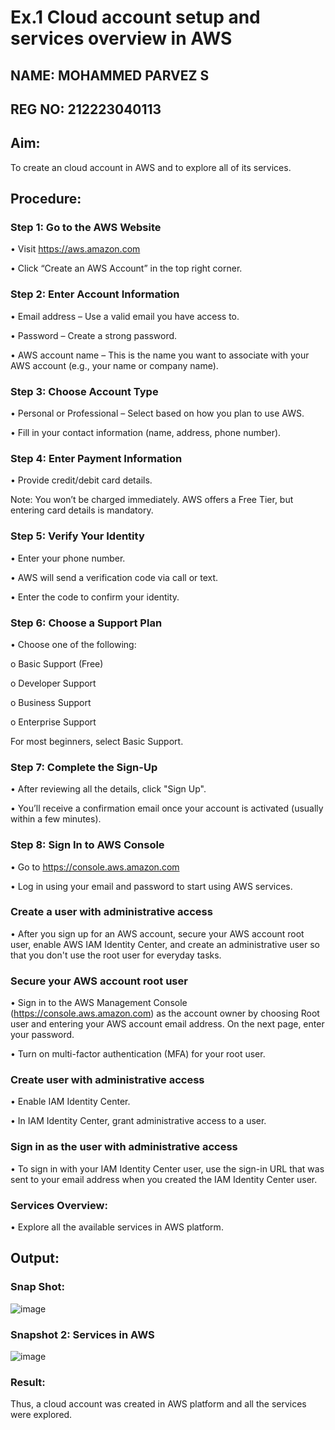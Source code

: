  # Ex.1 Cloud account setup and services overview in AWS
## NAME: MOHAMMED PARVEZ S
## REG NO: 212223040113


## Aim:
   To create an cloud account in AWS and to explore all of its services. 
## Procedure:
### Step 1: Go to the AWS Website
 •	Visit https://aws.amazon.com
 
 •	Click “Create an AWS Account” in the top right corner.
### Step 2: Enter Account Information
•	Email address – Use a valid email you have access to.

•	Password – Create a strong password.

•	AWS account name – This is the name you want to associate with your AWS account (e.g., your name or company name).
### Step 3: Choose Account Type
•	Personal or Professional – Select based on how you plan to use AWS.

•	Fill in your contact information (name, address, phone number).
### Step 4: Enter Payment Information
•	Provide credit/debit card details.

Note: You won’t be charged immediately. AWS offers a Free Tier, but entering card details is mandatory.
### Step 5: Verify Your Identity
•	Enter your phone number.

•	AWS will send a verification code via call or text.

•	Enter the code to confirm your identity.
### Step 6: Choose a Support Plan
•	Choose one of the following:

o	Basic Support (Free)

o	Developer Support

o	Business Support

o	Enterprise Support

For most beginners, select Basic Support.
### Step 7: Complete the Sign-Up
•	After reviewing all the details, click "Sign Up".

•	You’ll receive a confirmation email once your account is activated (usually within a few minutes).
### Step 8: Sign In to AWS Console
•	Go to https://console.aws.amazon.com

•	Log in using your email and password to start using AWS services.

### Create a user with administrative access
•	After you sign up for an AWS account, secure your AWS account root user, enable AWS IAM Identity Center, and create an administrative user so that you don't use the root user for everyday tasks.
### Secure your AWS account root user
•	Sign in to the AWS Management Console (https://console.aws.amazon.com) as the account owner by choosing Root user and entering your AWS account email address. On the next page, enter your password.

•	Turn on multi-factor authentication (MFA) for your root user.
### Create user with administrative access
•	Enable IAM Identity Center.

•	In IAM Identity Center, grant administrative access to a user.
### Sign in as the user with administrative access
•	To sign in with your IAM Identity Center user, use the sign-in URL that was sent to your email address when you created the IAM Identity Center user.
### Services Overview:
•	Explore all the available services in AWS platform.






## Output:
### Snap Shot:
 
   ![image](https://github.com/user-attachments/assets/c86a882e-4fad-4305-aa8b-f4b416bf47bc)

### Snapshot 2: Services in AWS


![image](https://github.com/user-attachments/assets/c947827c-0ba2-4af5-840a-545fb79ff98b)
### Result:
Thus, a cloud account was created in AWS platform and all the services were explored.
